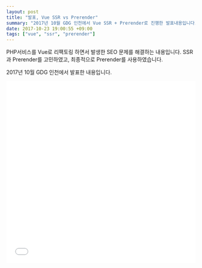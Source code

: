 ```yaml
---
layout: post
title: "발표, Vue SSR vs Prerender"
summary: "2017년 10월 GDG 인천에서 Vue SSR + Prerender로 진행한 발표내용입니다."
date: 2017-10-23 19:00:55 +09:00
tags: ["vue", "ssr", "prerender"]
---
```


PHP서비스를 Vue로 리팩토링 하면서 발생한 SEO 문제를 해결하는 내용입니다. SSR과 Prerender를 고민하였고, 최종적으로 Prerender를 사용하였습니다.

2017년 10월 GDG 인천에서 발표한 내용입니다.

<iframe src="//www.slideshare.net/slideshow/embed_code/key/g7UHQBAjFrQktd" width="595" height="485" frameborder="0" marginwidth="0" marginheight="0" scrolling="no" style="margin-bottom:5px; max-width: 100%;" allowfullscreen></iframe>
